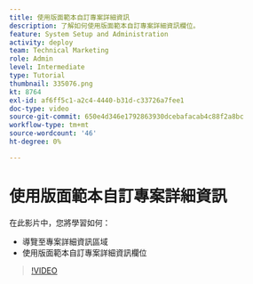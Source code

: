 ```yaml
---
title: 使用版面範本自訂專案詳細資訊
description: 了解如何使用版面範本自訂專案詳細資訊欄位。
feature: System Setup and Administration
activity: deploy
team: Technical Marketing
role: Admin
level: Intermediate
type: Tutorial
thumbnail: 335076.png
kt: 8764
exl-id: af6ff5c1-a2c4-4440-b31d-c33726a7fee1
doc-type: video
source-git-commit: 650e4d346e1792863930dcebafacab4c88f2a8bc
workflow-type: tm+mt
source-wordcount: '46'
ht-degree: 0%

---
```


# 使用版面範本自訂專案詳細資訊

在此影片中，您將學習如何：

* 導覽至專案詳細資訊區域
* 使用版面範本自訂專案詳細資訊欄位

>[!VIDEO](https://video.tv.adobe.com/v/335076/?quality=12&learn=on)
